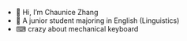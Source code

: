 - 👋 Hi, I’m Chaunice Zhang
- 👀 A junior student majoring in English (Linguistics)
- ⌨ crazy about mechanical keyboard
